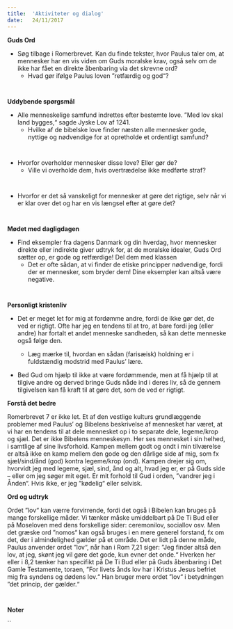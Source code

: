 ```yaml
---
title:  'Aktiviteter og dialog'
date:   24/11/2017
---
```


**Guds Ord**

* Søg tilbage i Romerbrevet. Kan du finde tekster, hvor Paulus taler om, at mennesker har en vis viden om Guds moralske krav, også selv om de ikke har fået en direkte åbenbaring via det skrevne ord?
  * Hvad gør ifølge Paulus loven ”retfærdig og god“?

` `

**Uddybende spørgsmål**

* Alle menneskelige samfund indrettes efter bestemte love. ”Med lov skal land bygges,“ sagde Jyske Lov af 1241.
  * Hvilke af de bibelske love finder næsten alle mennesker gode, nyttige og nødvendige for at opretholde et ordentligt samfund?

` `

* Hvorfor overholder mennesker disse love? Eller gør de?
  * Ville vi overholde dem, hvis overtrædelse ikke medførte straf?

` `

* Hvorfor er det så vanskeligt for mennesker at gøre det rigtige, selv når vi er klar over det og har en vis længsel efter at gøre det?

` `

**Mødet med dagligdagen**

* Find eksempler fra dagens Danmark og din hverdag, hvor mennesker direkte eller indirekte giver udtryk for, at de moralske idealer, Guds Ord sætter op, er gode og retfærdige! Del dem med klassen
  * Det er ofte sådan, at vi finder de etiske principper nødvendige, fordi der er mennesker, som bryder dem! Dine eksempler kan altså være negative.

` `

**Personligt kristenliv**

* Det er meget let for mig at fordømme andre, fordi de ikke gør det, de ved er rigtigt. Ofte har jeg en tendens til at tro, at bare fordi jeg (eller andre) har fortalt et andet menneske sandheden, så kan dette menneske også følge den.
  * Læg mærke til, hvordan en sådan (farisæisk) holdning er i fuldstændig modstrid med Paulus’ lære.

* Bed Gud om hjælp til ikke at være fordømmende, men at få hjælp til at tilgive andre og derved bringe Guds nåde ind i deres liv, så de gennem tilgivelsen kan få kraft til at gøre det, som de ved er rigtigt.

**Forstå det bedre**

Romerbrevet 7 er ikke let. Et af den vestlige kulturs grundlæggende problemer med Paulus’ og Bibelens beskrivelse af mennesket har været, at vi har en tendens til at dele mennesket op i to separate dele, legeme/krop og sjæl. Det er ikke Bibelens menneskesyn. Her ses mennesket i sin helhed, i samtlige af sine livsforhold. Kampen mellem godt og ondt i min tilværelse er altså ikke en kamp mellem den gode og den dårlige side af mig, som fx sjæl/sind/ånd (god) kontra legeme/krop (ond). Kampen drejer sig om, hvorvidt jeg med legeme, sjæl, sind, ånd og alt, hvad jeg er, er på Guds side – eller om jeg søger mit eget. Er mit forhold til Gud i orden, ”vandrer jeg i Ånden“. Hvis ikke, er jeg ”kødelig“ eller selvisk.

**Ord og udtryk**

Ordet ”lov“ kan værre forvirrende, fordi det også i Bibelen kan bruges på mange forskellige måder. Vi tænker måske umiddelbart på De Ti Bud eller på Moseloven med dens forskellige sider: ceremonilov, sociallov osv. Men det græske ord ”nomos“ kan også bruges i en mere generel forstand, fx om det, der i almindelighed gælder på et område. Det er lidt på denne måde, Paulus anvender ordet ”lov“, når han i Rom 7,21 siger: ”Jeg finder altså den lov, at jeg, skønt jeg vil gøre det gode, kun evner det onde.“ Hverken her eller i 8,2 tænker han specifikt på De Ti Bud eller på Guds åbenbaring i Det Gamle Testamente, toraen, ”For livets ånds lov har i Kristus Jesus befriet mig fra syndens og dødens lov.“ Han bruger mere ordet ”lov“ i betydningen ”det princip, der gælder.“

` `

**Noter**

``
